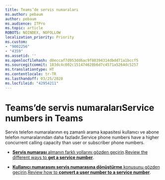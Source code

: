 ```yaml
---
title: Teams’de servis numaraları
ms.author: pebaum
author: pebaum
ms.audience: ITPro
ms.topic: article
ROBOTS: NOINDEX, NOFOLLOW
localization_priority: Priority
ms.custom:
- "9002256"
- "4359"
ms.assetid: ''
ms.openlocfilehash: d0eccaf7d953dd6ac9f80394314dbdd71a1bccf5
ms.sourcegitcommit: 183dc4c002c151474628b6d7c4571a5264dc5257
ms.translationtype: HT
ms.contentlocale: tr-TR
ms.lasthandoff: 03/25/2020
ms.locfileid: "42954211"
---
```

# <a name="service-numbers-in-teams"></a><span data-ttu-id="d550e-102">Teams’de servis numaraları</span><span class="sxs-lookup"><span data-stu-id="d550e-102">Service numbers in Teams</span></span>

<span data-ttu-id="d550e-103">Servis telefon numaralarının eş zamanlı arama kapasitesi kullanıcı ve abone telefon numaralarından daha fazladır.</span><span class="sxs-lookup"><span data-stu-id="d550e-103">Service phone numbers have a higher concurrent calling capacity than user or subscriber phone numbers.</span></span> 

- <span data-ttu-id="d550e-104">[**Servis numarası** almanın farklı yollarını gözden geçirin](https://docs.microsoft.com/microsoftteams/getting-service-phone-numbers).</span><span class="sxs-lookup"><span data-stu-id="d550e-104">[Review the different ways to **get a service number**](https://docs.microsoft.com/microsoftteams/getting-service-phone-numbers).</span></span> 

- <span data-ttu-id="d550e-105">[**Kullanıcı numarasını servis numarasına dönüştürme** konusunu gözden geçirin](https://docs.microsoft.com/microsoftteams/manage-phone-numbers-for-your-organization/phone-number-management-for-the-u-s).</span><span class="sxs-lookup"><span data-stu-id="d550e-105">[Review how to **convert a user number to a service number**](https://docs.microsoft.com/microsoftteams/manage-phone-numbers-for-your-organization/phone-number-management-for-the-u-s).</span></span>
